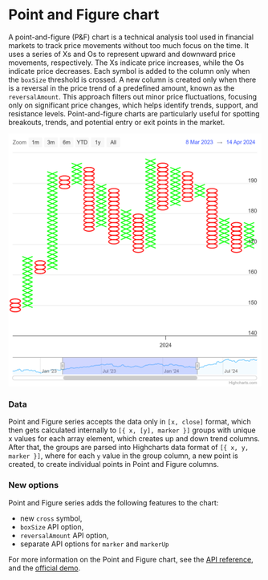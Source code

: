 Point and Figure chart
================


A point-and-figure (P&F) chart is a technical analysis tool used in financial markets to track price movements without too much focus on the time. It uses a series of Xs and Os to represent upward and downward price movements, respectively. The Xs indicate price increases, while the Os indicate price decreases. Each symbol is added to the column only when the `boxSize` threshold is crossed. A new column is created only when there is a reversal in the price trend of a predefined amount, known as the `reversalAmount`. This approach filters out minor price fluctuations, focusing only on significant price changes, which helps identify trends, support, and resistance levels. Point-and-figure charts are particularly useful for spotting breakouts, trends, and potential entry or exit points in the market.

![pointandfigure.png](pointandfigure.png)


### Data

Point and Figure series accepts the data only in `[x, close]` format, which then gets calculated internally to `[{ x, [y], marker }]` groups with unique x values for each array element, which creates up and down trend columns. After that, the groups are parsed into Highcharts data format of `[{ x, y, marker }]`, where for each `y` value in the group column, a new point is created, to create individual points in Point and Figure columns.

### New options
Point and Figure series adds the following features to the chart:
- new `cross` symbol,
- `boxSize` API option,
- `reversalAmount` API option,
- separate API options for `marker` and `markerUp`



For more information on the Point and Figure chart, see the [API reference](https://api.highcharts.com/highstock/plotOptions.pointandfigure), and the [official demo](https://www.highcharts.com/samples/embed/stock/demo/pointandfigure).
